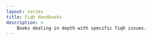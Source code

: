 ```yaml
---
layout: series
title: Fiqh Handbooks
description: >
    Books dealing in depth with specific fiqh issues.
---
```

